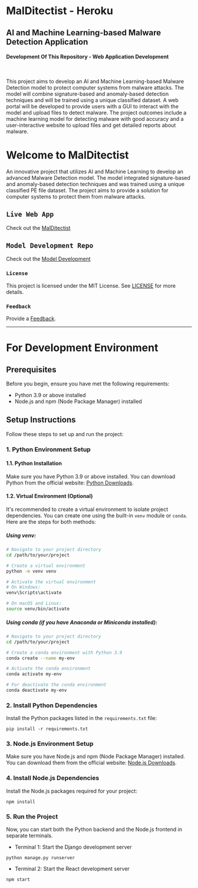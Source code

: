 # MalDitectist - Heroku
## AI and Machine Learning-based Malware  Detection Application
#### Development Of This Repository - Web Application Development
<br>
<p>This project aims to develop an AI and Machine Learning-based Malware Detection model to protect computer systems from malware attacks. The model will combine signature-based and anomaly-based detection techniques and will be trained using a unique classified dataset. A web portal will be developed to provide users with a GUI to interact with the model and upload files to detect malware. The project outcomes include a machine learning model for detecting malware with good accuracy and a user-interactive website to upload files and get detailed reports about malware.</p>


# Welcome to MalDitectist

<p>An innovative project that utilizes AI and Machine Learning to develop an advanced Malware Detection model. The model integrated signature-based and anomaly-based detection techniques and was trained using a unique classified PE file dataset. The project aims to provide a solution for computer systems to protect them from malware attacks.</p>

## `Live Web App`
Check out the [MalDitectist](https://www.malditectist.com/)

## `Model Development Repo`
Check out the [Model Development](https://github.com/nimna29/MalDitectist)

### `License`
This project is licensed under the MIT License. See [LICENSE](https://github.com/nimna29/malditectist-webapp-heroku/blob/main/LICENSE) for more details.

### `Feedback`
Provide a [Feedback](https://forms.gle/KopaHvcjFH5cYV988).

---------------------
# For Development Environment
## Prerequisites

Before you begin, ensure you have met the following requirements:

- Python 3.9 or above installed
- Node.js and npm (Node Package Manager) installed

## Setup Instructions

Follow these steps to set up and run the project:

### 1. Python Environment Setup

#### 1.1. Python Installation

Make sure you have Python 3.9 or above installed. You can download Python from the official website: [Python Downloads](https://www.python.org/downloads/).

#### 1.2. Virtual Environment (Optional)

It's recommended to create a virtual environment to isolate project dependencies. You can create one using the built-in `venv` module or `conda`. Here are the steps for both methods:

##### Using venv:

```bash
# Navigate to your project directory
cd /path/to/your/project

# Create a virtual environment
python -m venv venv

# Activate the virtual environment
# On Windows:
venv\Scripts\activate

# On macOS and Linux:
source venv/bin/activate
```
##### Using conda (if you have Anaconda or Miniconda installed):

```bash
# Navigate to your project directory
cd /path/to/your/project

# Create a conda environment with Python 3.9
conda create --name my-env

# Activate the conda environment
conda activate my-env

# For deactivate the conda environment
conda deactivate my-env
```

### 2. Install Python Dependencies
Install the Python packages listed in the `requirements.txt` file:
```
pip install -r requirements.txt
```

### 3. Node.js Environment Setup
Make sure you have Node.js and npm (Node Package Manager) installed. You can download them from the official website: [Node.js Downloads](https://nodejs.org/en/download).

### 4. Install Node.js Dependencies
Install the Node.js packages required for your project:
```
npm install
```

### 5. Run the Project
Now, you can start both the Python backend and the Node.js frontend in separate terminals.
- Terminal 1: Start the Django development server
```
python manage.py runserver
```

- Terminal 2: Start the React development server
```
npm start
```
